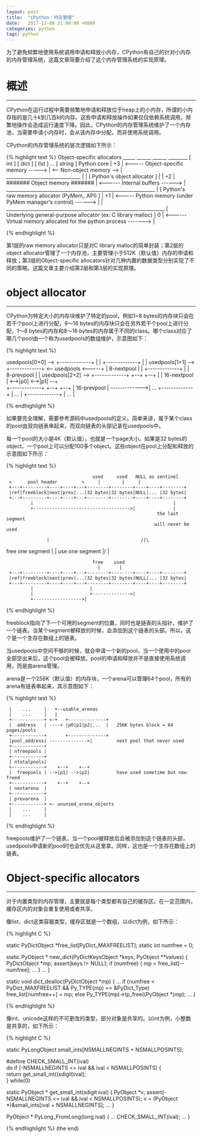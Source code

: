 ```yaml
---
layout: post
title:  "CPython：内存管理"
date:   2017-12-08 21:00:00 +0800
categories: python
tags: python
---
```


为了避免频繁地使用系统调用申请和释放小内存，CPython有自己的针对小内存的内存管理系统，这篇文章简要介绍了这个内存管理系统的实现原理。

# 概述

---

CPython在运行过程中需要频繁地申请和释放位于heap上的小内存，所谓的小内存指的是几十k到几百k的内存。这些申请和释放操作如果仅仅依赖系统调用，频繁地操作会造成运行速度下降。因此，CPython的内存管理系统维护了一个内存池，当需要申请小内存时，会从该内存中分配，而非使用系统调用。

CPython的内存管理系统的层次逻辑如下所示：

{% highlight text %}
    Object-specific allocators
    _____   ______   ______       ________
   [ int ] [ dict ] [ list ] ... [ string ]       Python core         |
+3 | <----- Object-specific memory -----> | <-- Non-object memory --> |
    _______________________________       |                           |
   [   Python's object allocator   ]      |                           |
+2 | ####### Object memory ####### | <------ Internal buffers ------> |
    ______________________________________________________________    |
   [          Python's raw memory allocator (PyMem_ API)          ]   |
+1 | <----- Python memory (under PyMem manager's control) ------> |   |
    __________________________________________________________________
   [    Underlying general-purpose allocator (ex: C library malloc)   ]
 0 | <------ Virtual memory allocated for the python process -------> |

{% endhighlight %}

第1层的raw memory allocator只是对C library malloc的简单封装；第2层的object allocator管理了一个内存池，主要管理小于512K（默认值）内存的申请和释放；第3层的Object-specific allocators针对几种内置的数据类型分别实现了不同的策略。这篇文章主要介绍第2层和第3层的实现原理。


# object allocator

---

CPython为特定大小的内存块维护了特定的pool，例如1~8 bytes的内存块只会在若干个pool上进行分配，9～16 bytes的内存块只会在另外若干个pool上进行分配，1～8 bytes的内存和8～16 bytes的内存属于不同的class。哪个class对应了哪几个pool由一个称为usedpools的数组维护，示意图如下：

{% highlight text %}
                    
usedpools[0+0] --> +-------------+
                   |             |
                   +-------------+
                   |             |
usedpools[1+1] --> +-------------+ <-- usedpools <-----+
                   |  8-nextpool |                     |
                   +-------------+                     |
                   |  8-prevpool |                     |
usedpools[2+2] --> +-------------+     +--+     +--+   |
                   | 16-nextpool | <-->|p0| <-->|p1| --+  
                   +-------------+     +--+     +--+
                   | 16-prevpool | ------------->|
    ...            +-------------+
                   |     ...     |
                   +-------------+
                   |     ...     |
 
{% endhighlight %}

如果要完全理解，需要参考源码中usedpools的定义。简单来讲，属于某个class的pool由双向链表串起来，而双向链表的头部记录在usedpools中。

每一个pool的大小是4K（默认值），也就是一个page大小。如果是32 bytes的object，一个pool上可以分配100多个object。这些object在pool上分配和释放的示意图如下所示：

{% highlight text %}

                                    used     used   NULL as sentinel
     <      pool header         >     |        |     |
     +---+---------+----+----+---+--------+--------+----+----+--------+
     |ref|freeblock|next|prev|...|32 bytes|32 bytes|NULL|... |32 bytes|
     +---+---------+----+----+---+--------+--------+----+----+--------+
             |                                                    |
             +------------------------------------>|              |
                                                            the last segment
                                                           will never be used

                   |                                  /|\
  free one segment |                                   | use one segment
                  \|/                                  |

                                    free    used
                                      |       |
     +---+---------+----+----+---+--------+--------+----+----+--------+
     |ref|freeblock|next|prev|...|32 bytes|32 bytes|NULL|... |32 bytes|
     +---+---------+----+----+---+--------+--------+----+----+--------+
             |                     |
             |                     +-------------->|
             +------------------>|


{% endhighlight %}

freeblock指向了下一个可用的segment的位置，同时也是链表的头指针，维护了一个链表。当某个segment被释放的时候，会添加到这个链表的头部。所以，这个是一个生存在数组上的链表。

当usedpools中空间不够的时候，就会申请一个新的pool，当一个使用中的pool全部空出来后，这个pool会被释放。pool的申请和释放并不是直接使用系统调用，而是由arena管理。

arena是一个256K（默认值）的内存块，一个arena可以管理64个pool，所有的arena有链表串起来，其示意图如下：

{% highlight text %}

     |    ...     |   +--usable_arenas
     |    ...     |   |
     +------------+ <-+   +--------------+
     |  address   | ----> |p0|p1|p2|...  |   256K bytes block = 64 pages/pools
     +------------+       +--------------+
     |pool_address| -------------->|         next pool that never used
     +------------+
     | nfreepools |
     +------------+
     | ntotalpools|
     +------------+    +--+    +--+
     |  freepools | -->|p1| -->|p2|          have used sometime but now freed
     +------------+    +--+    +--+
     | nextarena  |
     +------------+
     | prevarena  |
     +------------+ <- ununsed_arena_objects
     |    ...     |
     |    ...     |

{% endhighlight %}

freepools维护了一个链表，当一个pool被释放后会被添加到这个链表的头部，usedpools申请新的pool时也会优先从这里拿。同样，这也是一个生存在数组上的链表。

# Object-specific allocators

----

对于内置类型的内存管理，主要就是每个类型都有自己的缓存区。在一定范围内，缓存区内的对象会重复使用或者共享。

像list、dict这类容器类型，缓存区就是一个数组，以dict为例，如下所示：

{% highlight C %}

static PyDictObject *free_list[PyDict_MAXFREELIST];
static int numfree = 0;

static PyObject *
new_dict(PyDictKeysObject *keys, PyObject **values)
{
    PyDictObject *mp;
    assert(keys != NULL);
    if (numfree) {
        mp = free_list[--numfree];
        ...
    }
    ...
}

static void
dict_dealloc(PyDictObject *mp)
{
    ...
    if (numfree < PyDict_MAXFREELIST && Py_TYPE(mp) == &PyDict_Type)
        free_list[numfree++] = mp;
    else
        Py_TYPE(mp)->tp_free((PyObject *)mp);
    ...
}

{% endhighlight %}

像int、unicode这样的不可更改的类型，部分对象是共享的。以int为例，小整数是共享的，如下所示：

{% highlight C %}

static PyLongObject small_ints[NSMALLNEGINTS + NSMALLPOSINTS];

#define CHECK_SMALL_INT(ival) \
    do if (-NSMALLNEGINTS <= ival && ival < NSMALLPOSINTS) { \
        return get_small_int((sdigit)ival); \
    } while(0)

static PyObject *
get_small_int(sdigit ival)
{
    PyObject *v;
    assert(-NSMALLNEGINTS <= ival && ival < NSMALLPOSINTS);
    v = (PyObject *)&small_ints[ival + NSMALLNEGINTS];
    ...
}

PyObject *
PyLong_FromLong(long ival)
{
    ...
    CHECK_SMALL_INT(ival);
    ...
}

{% endhighlight %}
(the end)
